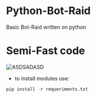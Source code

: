 # Python-Bot-Raid
Basic Bot-Raid written on python

# Semi-Fast code 
![ASDSADASD](https://cdn.discordapp.com/attachments/1149837025168597093/1149944865791152179/image.png)
- to install modules use:
```python
pip install -r requeriments.txt
```
